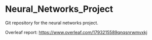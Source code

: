 # Neural_Networks_Project
Git repository for the neural networks project.

Overleaf report: https://www.overleaf.com/1793215589qnqsnrwmvxkj
